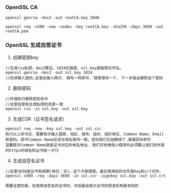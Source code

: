 ### OpenSSL CA
```  
openssl genrsa -des3 -out rootCA.key 2048

openssl req -x509 -new -nodes -key rootCA.key -sha256 -days 3650 -out rootCA.pem

```
### OpenSSL 生成自签证书
1. 创建密钥key
``` 
//生成rsa私钥，des3算法，1024位强度，ssl.key是秘钥文件名。
openssl genrsa -des3 -out ssl.key 1024
//后续输入密码,这里会输入两次. 填写一样即可. 随意填写一个. 下一步就会删除这个密码
```
2. 删除密码
``` 
//终端执行删除密码命令
//这里目录和生成私钥的目录一致
openssl rsa -in ssl.key -out ssl.key
```
3. 生成CSR（证书签名请求）
``` 
openssl req -new -key ssl.key -out ssl.csr 
执行以上命令后，需要依次输入国家、地区、城市、组织、组织单位、Common Name、Email和密码。其中Common Name应该与域名保持一致。密码我们已经删掉了,直接回车即可
温馨提示Common Name就是证书对应的域名地址. 我们开发微信小程序时必须要让我们的外链的https的域名和证书统一才行
```
4. 生成自签名证书
``` 
//这里3650是证书有效期(单位：天)。这个大家随意。最后使用到的文件是key和crt文件。
openssl x509 -req -days 3650 -in ssl.csr -signkey ssl.key -out ssl.crt

需要注意的是，在使用自签名的证书时，浏览器会提示证书的颁发机构是未知的
```
